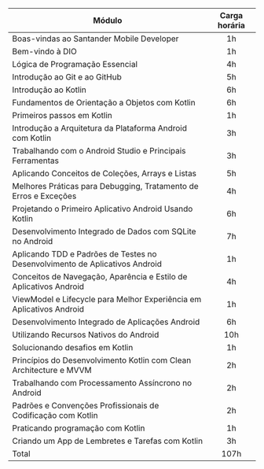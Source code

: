 | Módulo 								 		     | Carga horária  | 
|   ---     								   		     |     :---:      | 
| Boas-vindas ao Santander Mobile Developer	 			      		     |       1h       |
| Bem-vindo à DIO							      		     |       1h       |
| Lógica de Programação Essencial          				      		     |       4h       |
| Introdução ao Git e ao GitHub        					      		     |       5h       |
| Introdução ao Kotlin          					      		     |       6h       |
| Fundamentos de Orientação a Objetos com Kotlin          	 	      		     |       6h       |
| Primeiros passos em Kotlin          					         	     |       1h       |
| Introdução a Arquitetura da Plataforma Android com Kotlin          	      		     |       3h       |
| Trabalhando com o Android Studio e Principais Ferramentas         	      		     |       3h       |
| Aplicando Conceitos de Coleções, Arrays e Listas         		      		     |       5h       |
| Melhores Práticas para Debugging, Tratamento de Erros e Exceções            		     |       4h       |
| Projetando o Primeiro Aplicativo Android Usando Kotlin          	      		     |       6h       |
| Desenvolvimento Integrado de Dados com SQLite no Android          	      		     |       7h       |
| Aplicando TDD e Padrões de Testes no Desenvolvimento de Aplicativos Android 		     |       1h       |
| Conceitos de Navegação, Aparência e Estilo de Aplicativos Android           		     |       4h       |
| ViewModel e Lifecycle para Melhor Experiência em Aplicativos Android        		     |       1h       |
| Desenvolvimento Integrado de Aplicações Android         		      		     |       6h       |
| Utilizando Recursos Nativos do Android          			     		     |       10h      |
| Solucionando desafios em Kotlin		 			      		     |       1h       |
| Princípios do Desenvolvimento Kotlin com Clean Architecture e MVVM          		     |       2h       |
| Trabalhando com Processamento Assíncrono no Android      	  	      		     |       2h       |
| Padrões e Convenções Profissionais de Codificação com Kotlin         	      		     |       2h       |
| Praticando programação com Kotlin					      		     |       1h       |
| Criando um App de Lembretes e Tarefas com Kotlin          		      		     |       3h       |
| Total					      	      					     |       107h     |

